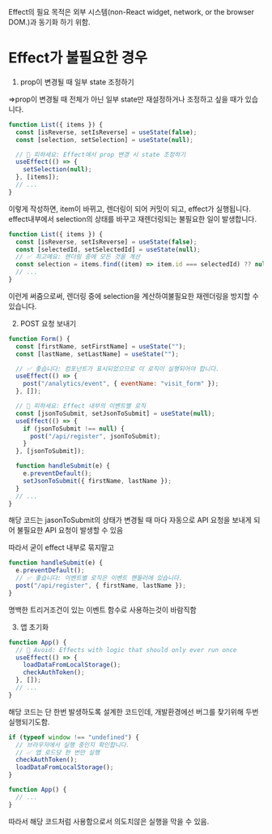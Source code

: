 Effect의 필요 목적은 외부 시스템(non-React widget, network, or the browser DOM.)과 동기화 하기 위함.

# Effect가 불필요한 경우

1. prop이 변경될 때 일부 state 조정하기

=>prop이 변경될 때 전체가 아닌 일부 state만 재설정하거나 조정하고 싶을 때가 있습니다.

```jsx
function List({ items }) {
  const [isReverse, setIsReverse] = useState(false);
  const [selection, setSelection] = useState(null);

  // 🔴 피하세요: Effect에서 prop 변경 시 state 조정하기
  useEffect(() => {
    setSelection(null);
  }, [items]);
  // ...
}
```

이렇게 작성하면, item이 바뀌고, 렌더링이 되어 커밋이 되고, effect가 실행됩니다. effect내부에서 selection의 상태를 바꾸고 재렌더링되는 불필요한 일이 발생합니다.

```jsx
function List({ items }) {
  const [isReverse, setIsReverse] = useState(false);
  const [selectedId, setSelectedId] = useState(null);
  // ✅ 최고예요: 렌더링 중에 모든 것을 계산
  const selection = items.find((item) => item.id === selectedId) ?? null;
  // ...
}
```

이런게 써줌으로써, 렌더링 중에 selection을 계산하여불필요한 재렌더링을 방지할 수 있습니다.

2. POST 요청 보내기

```jsx
function Form() {
  const [firstName, setFirstName] = useState("");
  const [lastName, setLastName] = useState("");

  // ✅ 좋습니다: 컴포넌트가 표시되었으므로 이 로직이 실행되어야 합니다.
  useEffect(() => {
    post("/analytics/event", { eventName: "visit_form" });
  }, []);

  // 🔴 피하세요: Effect 내부의 이벤트별 로직
  const [jsonToSubmit, setJsonToSubmit] = useState(null);
  useEffect(() => {
    if (jsonToSubmit !== null) {
      post("/api/register", jsonToSubmit);
    }
  }, [jsonToSubmit]);

  function handleSubmit(e) {
    e.preventDefault();
    setJsonToSubmit({ firstName, lastName });
  }
  // ...
}
```

해당 코드는 jasonToSubmit의 상태가 변경될 때 마다 자동으로 API 요청을 보내게 되어 불필요한 API 요청이 발생할 수 있음

따라서 굳이 effect 내부로 묶지말고

```jsx
function handleSubmit(e) {
  e.preventDefault();
  // ✅ 좋습니다: 이벤트별 로직은 이벤트 핸들러에 있습니다.
  post("/api/register", { firstName, lastName });
}
```

명백한 트리거조건이 있는 이벤트 함수로 사용하는것이 바람직함

3. 앱 초기화

```jsx
function App() {
  // 🔴 Avoid: Effects with logic that should only ever run once
  useEffect(() => {
    loadDataFromLocalStorage();
    checkAuthToken();
  }, []);
  // ...
}
```

해당 코드는 단 한번 발생하도록 설계한 코드인데, 개발환경에선 버그를 찾기위해 두번 실행되기도함.

```jsx
if (typeof window !== "undefined") {
  // 브라우저에서 실행 중인지 확인합니다.
  // ✅ 앱 로드당 한 번만 실행
  checkAuthToken();
  loadDataFromLocalStorage();
}

function App() {
  // ...
}
```

따라서 해당 코드처럼 사용함으로서 의도치않은 실행을 막을 수 있음.
